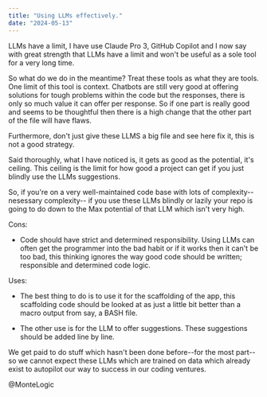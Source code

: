 ```yaml
---
title: "Using LLMs effectively."
date: "2024-05-13"
---
```


LLMs have a limit, I have use Claude Pro 3, GitHub Copilot and I now say with great strength that LLMs have a limit and won't be useful as a sole tool for a very long time.

So what do we do in the meantime? Treat these tools as what they are tools. One limit of this tool is context. Chatbots are still very good at offering solutions for tough problems within the code but the responses, there is only so much value it can offer per response. So if one part is really good and seems to be thoughtful then there is a high change that the other part of the file will have flaws.

Furthermore, don't just give these LLMS a big file and see here fix it, this is not a good strategy.

Said thoroughly, what I have noticed is, it gets as good as the potential, it's ceiling. This ceiling is the limit for how good a project can get if you just blindly use the LLMs suggestions.

So, if you're on a very well-maintained code base with lots of complexity--nesessary complexity-- if you use these LLMs blindly or lazily your repo is going to do down to the Max potential of that LLM which isn't very high.

Cons:

- Code should have strict and determined responsibility. Using LLMs can often get the programmer into the bad habit or if it works then it can't be too bad, this thinking ignores the way good code should be written; responsible and determined code logic.

Uses:

- The best thing to do is to use it for the scaffolding of the app, this scaffolding code should be looked at as just a little bit better than a macro output from say, a BASH file.

- The other use is for the LLM to offer suggestions. These suggestions should be added line by line.

We get paid to do stuff which hasn't been done before--for the most part-- so we cannot expect these LLMs which are trained on data which already exist to autopilot our way to success in our coding ventures.

@MonteLogic
